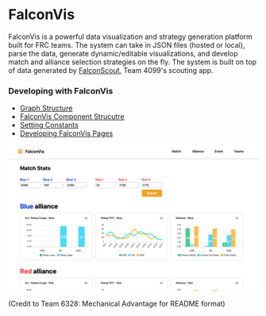 # FalconVis

FalconVis is a powerful data visualization and strategy generation platform built for FRC teams. The system can take in JSON files (hosted or local), parse the data, generate dynamic/editable visualizations, and develop match and alliance selection strategies on the fly. The system is built on top of data generated by [FalconScout](https://github.com/Team4099/FalconScout), Team 4099's scouting app.

### Developing with FalconVis
 - [Graph Structure](/docs/GRAPH_STRUCTURE.md)
 - [FalconVis Component Strucutre](/docs/FALCONVIS_COMPONENTS.md)
 - [Setting Constants](/docs/SETTING_CONSTANTS.md)
 - [Developing FalconVis Pages](/docs/DEVELOPING_FALCONVIS_PAGES.md)

![Example screenshot](/docs/screenshot.png)

(Credit to Team 6328: Mechanical Advantage for README format)